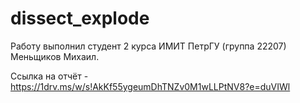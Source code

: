 # dissect_explode
Работу выполнил студент 2 курса ИМИТ ПетрГУ (группа 22207) Меньщиков Михаил.

Ссылка на отчёт -https://1drv.ms/w/s!AkKf55ygeumDhTNZv0M1wLLPtNV8?e=duVIWl
